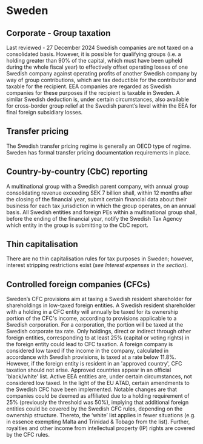 # Sweden
## Corporate - Group taxation
Last reviewed - 27 December 2024
Swedish companies are not taxed on a consolidated basis. However, it is possible for qualifying groups (i.e. a holding greater than 90% of the capital, which must have been upheld during the whole fiscal year) to effectively offset operating losses of one Swedish company against operating profits of another Swedish company by way of group contributions, which are tax deductible for the contributor and taxable for the recipient. EEA companies are regarded as Swedish companies for these purposes if the recipient is taxable in Sweden.
A similar Swedish deduction is, under certain circumstances, also available for cross-border group relief at the Swedish parent’s level within the EEA for final foreign subsidiary losses.
## Transfer pricing
The Swedish transfer pricing regime is generally an OECD type of regime. Sweden has formal transfer pricing documentation requirements in place.
## Country-by-country (CbC) reporting
A multinational group with a Swedish parent company, with annual group consolidating revenue exceeding SEK 7 billion shall, within 12 months after the closing of the financial year, submit certain financial data about their business for each tax jurisdiction in which the group operates, on an annual basis. All Swedish entities and foreign PEs within a multinational group shall, before the ending of the financial year, notify the Swedish Tax Agency which entity in the group is submitting to the CbC report.
## Thin capitalisation
There are no thin capitalisation rules for tax purposes in Sweden; however, interest stripping restrictions exist (_see Interest expenses in the section_).
## Controlled foreign companies (CFCs)
Sweden’s CFC provisions aim at taxing a Swedish resident shareholder for shareholdings in low-taxed foreign entities. A Swedish resident shareholder with a holding in a CFC entity will annually be taxed for its ownership portion of the CFC's income, according to provisions applicable to a Swedish corporation. For a corporation, the portion will be taxed at the Swedish corporate tax rate. Only holdings, direct or indirect through other foreign entities, corresponding to at least 25% (capital or voting rights) in the foreign entity could lead to CFC taxation. A foreign company is considered low taxed if the income in the company, calculated in accordance with Swedish provisions, is taxed at a rate below 11.8%. However, if the foreign entity is resident in an 'approved country', CFC taxation should not arise. Approved countries appear in an official 'black/white' list. Active EEA entities are, under certain circumstances, not considered low taxed.
In the light of the EU ATAD, certain amendments to the Swedish CFC have been implemented. Notable changes are that companies could be deemed as affiliated due to a holding requirement of 25% (previously the threshold was 50%), implying that additional foreign entities could be covered by the Swedish CFC rules, depending on the ownership structure. Thereto, the ‘white’ list applies in fewer situations (e.g. in essence exempting Malta and Trinidad & Tobago from the list). Further, royalties and other income from intellectual property (IP) rights are covered by the CFC rules.
